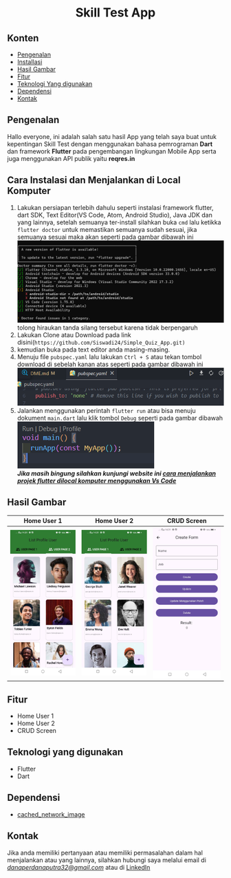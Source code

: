 <h1 align="center">
  Skill Test App
</h1>

## Konten
- [Pengenalan](#pengenalan)
- [Installasi](#Cara-Instalasi-dan-Menjalankan-di-Local-Komputer)
- [Hasil Gambar](#Hasil-Gambar)
- [Fitur](#Fitur)
- [Teknologi Yang digunakan](#Teknologi-yang-digunakan)
- [Dependensi](#Dependensi)
- [Kontak](#Kontak)

## Pengenalan
Hallo everyone, ini adalah salah satu hasil App yang telah saya buat untuk kepentingan Skill Test dengan menggunakan bahasa pemrograman **Dart** dan framework **Flutter** pada pengembangan lingkungan Mobile App serta juga menggunakan API publik yaitu **reqres.in**

## Cara Instalasi dan Menjalankan di Local Komputer
1. Lakukan persiapan terlebih dahulu seperti instalasi framework flutter, dart SDK, Text Editor(VS Code, Atom, Android Studio), Java JDK dan yang lainnya, setelah semuanya ter-install silahkan buka `cmd` lalu ketikka `flutter doctor` untuk memastikan semuanya sudah sesuai, jika semuanya sesuai maka akan seperti pada gambar dibawah ini <br>
<img src="Demo/cmd flutter doctor.png"/> <br> tolong hiraukan tanda silang tersebut karena tidak berpengaruh
2. Lakukan Clone atau Download pada link disini(```https://github.com/Siswadi24/Simple_Quiz_App.git)```
3. kemudian buka pada text editor anda masing-masing. 
4. Menuju file `pubspec.yaml` lalu lakukan `Ctrl + S` atau tekan tombol download di sebelah kanan atas seperti pada gambar dibawah ini<br><img src="Demo/pubyl.png"/>
5. Jalankan menggunakan perintah `flutter run` atau bisa menuju dokument `main.dart` lalu klik tombol `Debug` seperti pada gambar dibawah<br><img src="Demo/debug.png"/><br>
__*Jika masih bingung silahkan kunjungi website ini [cara menjalankan projek flutter dilocal komputer menggunakan Vs Code](https://piusaditya.medium.com/cara-clone-flutter-project-dari-github-menggunakan-visual-studio-code-3e165c2bef98)*__

## Hasil Gambar
Home User 1 | Home User 2 | CRUD Screen 
:----------:|:----------:| :----------:| 
<img src="Demo/Apps/User1.jpg"/> | <img src="Demo/Apps/User2.jpg"/> | <img src="Demo/Apps/CRUD.jpg"/> 

## Fitur
- Home User 1
- Home User 2
- CRUD Screen

## Teknologi yang digunakan
- Flutter
- Dart

## Dependensi
- [cached_network_image](https://pub.dev/packages/cached_network_image)

## Kontak
Jika anda memiliki pertanyaan atau memiliki permasalahan dalam hal menjalankan atau yang lainnya, silahkan hubungi saya melalui email di *danaperdanaputra32@gmail.com* atau di [LinkedIn](https://www.linkedin.com/in/siswadi-perdana-putra-0b670a22b/)

